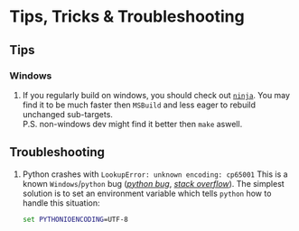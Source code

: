 # Tips, Tricks & Troubleshooting

## Tips

### Windows

1. If you regularly build on windows, you should check out [`ninja`](./building-node-with-ninja.md).
   You may find it to be much faster then `MSBuild` and less eager to rebuild unchanged sub-targets.  
   P.S. non-windows dev might find it better then `make` aswell.

<!--
## Tricks

TDB

-->
## Troubleshooting

1. Python crashes with `LookupError: unknown encoding: cp65001`
   This is a known `Windows`/`python` bug ([_python bug_][1], [_stack overflow_][2]). The simplest solution is to set an
   environment variable which tells `python` how to handle this situation:
   ```cmd
   set PYTHONIOENCODING=UTF-8
   ```
   
   [1]: http://bugs.python.org/issue1602    "python bug"
   [2]: http://stackoverflow.com/questions/878972/windows-cmd-encoding-change-causes-python-crash    "stack overflow"




